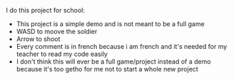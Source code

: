 I do this project for school:
- This project is a simple demo and is not meant to be a full game
- WASD to moove the soldier
- Arrow to shoot
- Every comment is in french because i am french and it's needed for my teacher to read my code easily
- I don't think this will ever be a full game/project instead of a demo because it's too getho for me not to start a whole new project
